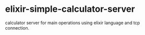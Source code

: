 # elixir-simple-calculator-server
calculator server for main operations using elixir language and tcp connection.
